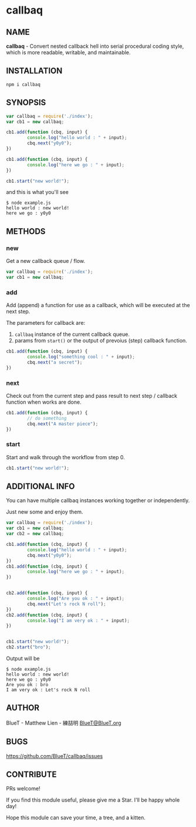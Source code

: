 # callbaq

## NAME

**callbaq** - Convert nested callback hell into serial procedural coding style, which is more readable, writable, and maintainable.


## INSTALLATION

`npm i callbaq`

## SYNOPSIS

```javascript
var callbaq = require('./index');
var cb1 = new callbaq;

cb1.add(function (cbq, input) {
        console.log("hello world : " + input);
        cbq.next("y0y0");
})

cb1.add(function (cbq, input) {
        console.log("here we go : " + input);
})

cb1.start("new world!");
```

and this is what you'll see

```
$ node example.js 
hello world : new world!
here we go : y0y0
```

## METHODS

### **new**

Get a new callback queue / flow.

```javascript
var callbaq = require('./index');
var cb1 = new callbaq;
```

### **add**

Add (append) a function for use as a callback, which will be executed at the next step.

The parameters for callback are:
1. `callbaq` instance of the current callback queue.
2. params from `start()` or the output of prevoius (step) callback function.

```javascript
cb1.add(function (cbq, input) {
        console.log("something cool : " + input);
        cbq.next("a secret");
})
```


### **next**

Check out from the current step and pass result to next step / callback function when works are done.

```javascript
cb1.add(function (cbq, input) {
        // do something
        cbq.next("A master piece");
})
```

### **start**

Start and walk through the workflow from step 0.

```javascript
cb1.start("new world!");
```

## ADDITIONAL INFO

You can have multiple callbaq instances working together or independently.

Just new some and enjoy them.

```javascript
var callbaq = require('./index');
var cb1 = new callbaq;
var cb2 = new callbaq;

cb1.add(function (cbq, input) {
        console.log("hello world : " + input);
        cbq.next("y0y0");
})
cb1.add(function (cbq, input) {
        console.log("here we go : " + input);
})


cb2.add(function (cbq, input) {
        console.log("Are you ok : " + input);
        cbq.next("Let's rock N roll");
})
cb2.add(function (cbq, input) {
        console.log("I am very ok : " + input);
})


cb1.start("new world!");
cb2.start("bro");
```

Output will be

```
$ node example.js 
hello world : new world!
here we go : y0y0
Are you ok : bro
I am very ok : Let's rock N roll
```

## AUTHOR

BlueT - Matthew Lien - 練喆明 <BlueT@BlueT.org>

## BUGS

https://github.com/BlueT/callbaq/issues

## CONTRIBUTE

PRs welcome!

If you find this module useful, please give me a Star. I'll be happy whole day!

Hope this module can save your time, a tree, and a kitten.

